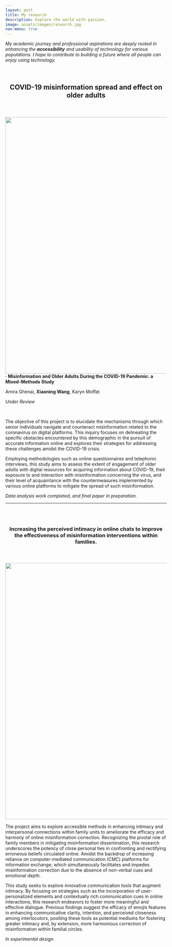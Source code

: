 ```yaml
---
layout: post
title: My research
description: Explore the world with passion.
image: assets/images/research.jpg
nav-menu: true
---
```

<i>My academic journey and professional aspirations are deeply rooted in enhancing the <strong>accessibility</strong> and usability of technology for various populations.</i>
<i>I hope to contribute to building a future where all people can enjoy using technology.</i>
<br>
<br>
<br>
<section id="one">
	<div class="inner">
		<header class="major">
			<h1>COVID-19 misinformation spread and effect on older adults </h1>
		</header>
<span class="image fit"><img src="{% link assets/images/older.jpg %}" alt="" style="width: 800px;" /></span>
		
<div class="box">
<b>· Misinformation and Older Adults During the COVID-19 Pandemic: a Mixed-Methods Study</b>
<p>Amira Ghenai, <b>Xiaoning Wang</b>, Karyn Moffat</p>
<p><i>Under Review</i></p>
	</div>
<br>
<p>The objective of this project is to elucidate the mechanisms through which senior individuals navigate and counteract misinformation related to the coronavirus on digital platforms. This inquiry focuses on delineating the specific obstacles encountered by this demographic in the pursuit of accurate information online and explores their strategies for addressing these challenges amidst the COVID-19 crisis.</p>
<p>Employing methodologies such as online questionnaires and telephonic interviews, this study aims to assess the extent of engagement of older adults with digital resources for acquiring information about COVID-19, their exposure to and interaction with misinformation concerning the virus, and their level of acquaintance with the countermeasures implemented by various online platforms to mitigate the spread of such misinformation.</p>
<i>Data analysis work completed, and final paper in preparation.</i>
    <hr class="major" />
<br>
    <br>
<section id="one">
	<div class="inner">
		<header class="major">
			<h1>Increasing the perceived intimacy in online chats to improve the effectiveness of misinformation interventions within families.</h1>
		</header>
<span class="image fit"><img src="{% link assets/images/family.jpg %}" alt="" style="width: 800px;" /></span>
<p>The project aims to explore accessible methods in enhancing intimacy and interpersonal connections within family units to ameliorate the efficacy and harmony of online misinformation correction. Recognizing the pivotal role of family members in mitigating misinformation dissemination, this research underscores the potency of close personal ties in confronting and rectifying erroneous beliefs circulated online. Amidst the backdrop of increasing reliance on computer-mediated communication (CMC) platforms for information exchange, which simultaneously facilitates and impedes misinformation correction due to the absence of non-verbal cues and emotional depth. </p>
<p>This study seeks to explore innovative communication tools that augment intimacy. By focusing on strategies such as the incorporation of user-personalized elements and contextually rich communication cues in online interactions, this research endeavors to foster more meaningful and effective dialogue. Previous findings suggest the efficacy of emojis features in enhancing communicative clarity, intention, and perceived closeness among interlocutors, positing these tools as potential mediums for fostering greater intimacy and, by extension, more harmonious correction of misinformation within familial circles.</p>
<i>In experimental design</i>

